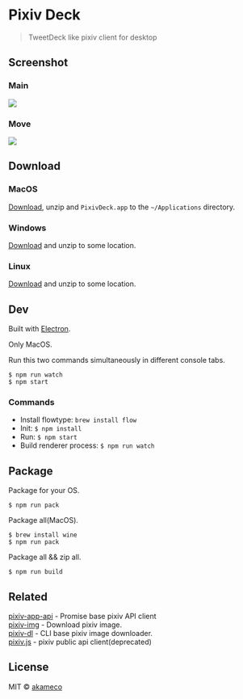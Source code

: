 # Pixiv Deck

> TweetDeck like pixiv client for desktop

## Screenshot

### Main

<img src="media/main.png"/>

### Move

<img src="media/move.gif"/>


## Download

### MacOS
[Download](https://github.com/akameco/PixivDeck/releases), unzip and `PixivDeck.app` to the `~/Applications` directory.


### Windows
[Download](https://github.com/akameco/PixivDeck/releases) and unzip to some location.


### Linux
[Download](https://github.com/akameco/PixivDeck/releases) and unzip to some location.


## Dev
Built with [Electron](http://electron.atom.io/).

Only MacOS.

Run this two commands simultaneously in different console tabs.

```
$ npm run watch
$ npm start
```

### Commands

- Install flowtype: `brew install flow`
- Init: `$ npm install`
- Run: `$ npm start`
- Build renderer process: `$ npm run watch`


## Package
Package for your OS.

```
$ npm run pack
```

Package all(MacOS).

```
$ brew install wine
$ npm run pack
```

Package all && zip all.

```
$ npm run build
```


## Related

[pixiv-app-api](https://github.com/akameco/pixiv-app-api) - Promise base pixiv API client <br>
[pixiv-img](https://github.com/akameco/pixiv-img) - Download pixiv image. <br>
[pixiv-dl](https://github.com/akameco/pixiv-dl) - CLI base pixiv image downloader. <br>
[pixiv.js](https://github.com/akameco/pixiv) - pixiv public api client(deprecated) <br>

## License

MIT © [akameco](http://akameco.github.io)
